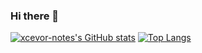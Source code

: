 ### Hi there 👋

[![xcevor-notes's GitHub stats](https://github-readme-stats.vercel.app/api?username=xcevor-notes&show_icons=true&theme=radical)](https://github.com/xcevor-notes/github-readme-stats)
[![Top Langs](https://github-readme-stats.vercel.app/api/top-langs/?username=xcevor-notes)](https://github.com/xcevor-notes/github-readme-stats)
<!--
**xcevor-notes/xcevor-notes** is a ✨ _special_ ✨ repository because its `README.md` (this file) appears on your GitHub profile.

Here are some ideas to get you started:

- 🔭 I’m currently working on ...
- 🌱 I’m currently learning ...
- 👯 I’m looking to collaborate on ...
- 🤔 I’m looking for help with ...
- 💬 Ask me about ...
- 📫 How to reach me: ...
- 😄 Pronouns: ...
- ⚡ Fun fact: ...
-->
